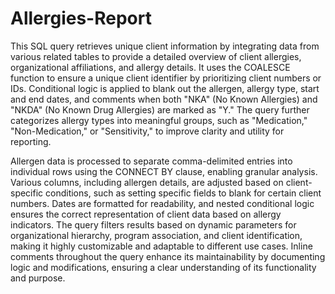 # Allergies-Report

This SQL query retrieves unique client information by integrating data from various related tables to provide a detailed overview of client allergies, organizational affiliations, and allergy details. It uses the COALESCE function to ensure a unique client identifier by prioritizing client numbers or IDs. Conditional logic is applied to blank out the allergen, allergy type, start and end dates, and comments when both "NKA" (No Known Allergies) and "NKDA" (No Known Drug Allergies) are marked as "Y." The query further categorizes allergy types into meaningful groups, such as "Medication," "Non-Medication," or "Sensitivity," to improve clarity and utility for reporting.

Allergen data is processed to separate comma-delimited entries into individual rows using the CONNECT BY clause, enabling granular analysis. Various columns, including allergen details, are adjusted based on client-specific conditions, such as setting specific fields to blank for certain client numbers. Dates are formatted for readability, and nested conditional logic ensures the correct representation of client data based on allergy indicators. The query filters results based on dynamic parameters for organizational hierarchy, program association, and client identification, making it highly customizable and adaptable to different use cases. Inline comments throughout the query enhance its maintainability by documenting logic and modifications, ensuring a clear understanding of its functionality and purpose.
